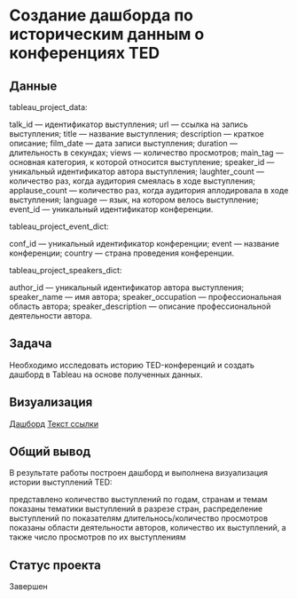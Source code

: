 # Создание дашборда по историческим данным о конференциях TED

## Данные
tableau_project_data:

talk_id — идентификатор выступления;
url — ссылка на запись выступления;
title — название выступления;
description — краткое описание;
film_date — дата записи выступления;
duration — длительность в секундах;
views — количество просмотров;
main_tag — основная категория, к которой относится выступление;
speaker_id — уникальный идентификатор автора выступления;
laughter_count — количество раз, когда аудитория смеялась в ходе выступления;
applause_count — количество раз, когда аудитория аплодировала в ходе выступления;
language — язык, на котором велось выступление;
event_id — уникальный идентификатор конференции.

tableau_project_event_dict:

conf_id — уникальный идентификатор конференции;
event — название конференции;
country — страна проведения конференции.

tableau_project_speakers_dict:

author_id — уникальный идентификатор автора выступления;
speaker_name — имя автора;
speaker_occupation — профессиональная область автора;
speaker_description — описание профессиональной деятельности автора.

## Задача
Необходимо исследовать историю TED-конференций и создать дашборд в Tableau на основе полученных данных.

## Визуализация
[Дашборд](://public.tableau.com/app/profile/dinara.chotanova/viz/Tedresearchproject/TED2008-2021#1 "Заголовок ссылки")
[Текст ссылки](адрес://ссылки.здесь "Заголовок ссылки")
## Общий вывод
В результате работы построен дашборд и выполнена визуализация истории выступлений TED:

представлено количество выступлений по годам, странам и темам
показаны тематики выступлений в разрезе стран, распределение выступлений по показателям длительнось/количество просмотров
показаны области деятельности авторов, количество их выступлений, а также число просмотров по их выступлениям
## Статус проекта
Завершен

